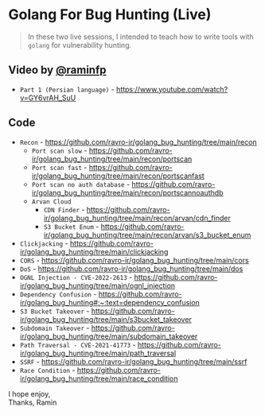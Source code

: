 ﻿# Golang For Bug Hunting (Live)
 
 > In these two live sessions, I intended to teach how to write tools with `golang` for vulnerability hunting.
 
  ## Video by [@raminfp](https://github.com/raminfp)
- `Part 1 (Persian language)` - https://www.youtube.com/watch?v=GY6vrAH_SuU

 ## Code
 
- `Recon` - https://github.com/ravro-ir/golang_bug_hunting/tree/main/recon
  - `Port scan slow` - https://github.com/ravro-ir/golang_bug_hunting/tree/main/recon/portscan
  - `Port scan fast` - https://github.com/ravro-ir/golang_bug_hunting/tree/main/recon/portscanfast
  - `Port scan no auth database` - https://github.com/ravro-ir/golang_bug_hunting/tree/main/recon/portscannoauthdb
  - `Arvan Cloud`
    - `CDN Finder` - https://github.com/ravro-ir/golang_bug_hunting/tree/main/recon/arvan/cdn_finder
    - `S3 Bucket Enum` - https://github.com/ravro-ir/golang_bug_hunting/tree/main/recon/arvan/s3_bucket_enum
- `Clickjacking` - https://github.com/ravro-ir/golang_bug_hunting/tree/main/clickjacking
- `CORS` - https://github.com/ravro-ir/golang_bug_hunting/tree/main/cors
- `DoS` - https://github.com/ravro-ir/golang_bug_hunting/tree/main/dos
- `OGNL Injection - CVE-2022-2613` - https://github.com/ravro-ir/golang_bug_hunting/tree/main/ognl_injection
- `Dependency Confusion` - https://github.com/ravro-ir/golang_bug_hunting#:~:text=dependency_confusion
- `S3 Bucket Takeover` - https://github.com/ravro-ir/golang_bug_hunting/tree/main/s3bucket_takeover
- `Subdomain Takeover` - https://github.com/ravro-ir/golang_bug_hunting/tree/main/subdomain_takeover
- `Path Traversal - CVE-2021-41773` - https://github.com/ravro-ir/golang_bug_hunting/tree/main/path_traversal
- `SSRF` - https://github.com/ravro-ir/golang_bug_hunting/tree/main/ssrf
- `Race Condition` - https://github.com/ravro-ir/golang_bug_hunting/tree/main/race_condition


I hope enjoy, <br />
Thanks, Ramin
